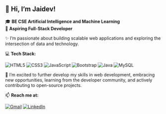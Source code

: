 ## 👋 Hi, I’m Jaidev!

🎓 **BE CSE Artificial Intelligence and Machine Learning** <br>
🎯 **Aspiring Full-Stack Developer** 

✨ I’m passionate about building scalable web applications and exploring the intersection of data and technology. 

💻 **Tech Stack:**

![HTML5](https://img.shields.io/badge/html5-%23E34F26.svg?style=for-the-badge&logo=html5&logoColor=white) ![CSS3](https://img.shields.io/badge/css3-%231572B6.svg?style=for-the-badge&logo=css3&logoColor=white) ![JavaScript](https://img.shields.io/badge/javascript-%23323330.svg?style=for-the-badge&logo=javascript&logoColor=%23F7DF1E) ![Bootstrap](https://img.shields.io/badge/bootstrap-%238511FA.svg?style=for-the-badge&logo=bootstrap&logoColor=white) ![Java](https://img.shields.io/badge/java-%23ED8B00.svg?style=for-the-badge&logo=openjdk&logoColor=white) ![MySQL](https://img.shields.io/badge/mysql-4479A1.svg?style=for-the-badge&logo=mysql&logoColor=white)

🚀 I’m excited to further develop my skills in web development, embracing new opportunities, learning from the developer community, and actively contributing to open-source projects.

📫 **Reach me at:** 

[![Gmail](https://img.shields.io/badge/Gmail-%23D14836.svg?logo=gmail&logoColor=white)](mailto:devika.gude2005@gmail.com)
[![LinkedIn](https://img.shields.io/badge/LinkedIn-%230077B5.svg?logo=linkedin&logoColor=white)](https://linkedin.com/in/www.linkedin.com/in/devika-gude )




